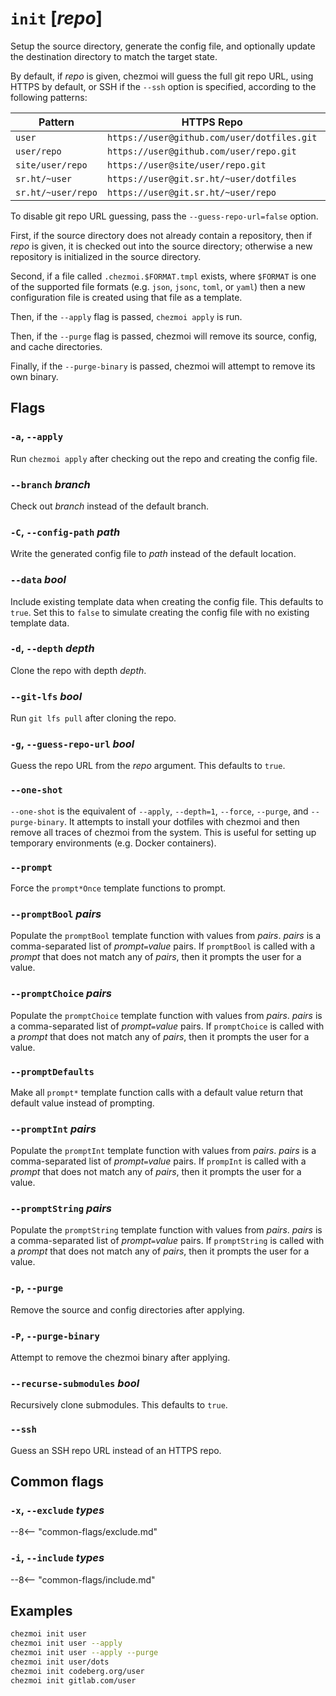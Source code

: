# `init` [*repo*]

Setup the source directory, generate the config file, and optionally update the
destination directory to match the target state.

By default, if *repo* is given, chezmoi will guess the full git repo URL, using
HTTPS by default, or SSH if the `--ssh` option is specified, according to the
following patterns:

| Pattern            | HTTPS Repo                                  | SSH repo                           |
| ------------------ | ------------------------------------------- | ---------------------------------- |
| `user`             | `https://user@github.com/user/dotfiles.git` | `git@github.com:user/dotfiles.git` |
| `user/repo`        | `https://user@github.com/user/repo.git`     | `git@github.com:user/repo.git`     |
| `site/user/repo`   | `https://user@site/user/repo.git`           | `git@/user/repo.git`           |
| `sr.ht/~user`      | `https://user@git.sr.ht/~user/dotfiles`     | `git@git.sr.ht:~user/dotfiles.git` |
| `sr.ht/~user/repo` | `https://user@git.sr.ht/~user/repo`         | `git@git.sr.ht:~user/repo.git`     |

To disable git repo URL guessing, pass the `--guess-repo-url=false` option.

First, if the source directory does not already contain a repository, then if
*repo* is given, it is checked out into the source directory; otherwise a new
repository is initialized in the source directory.

Second, if a file called `.chezmoi.$FORMAT.tmpl` exists, where `$FORMAT` is one
of the supported file formats (e.g. `json`, `jsonc`, `toml`, or `yaml`) then a
new configuration file is created using that file as a template.

Then, if the `--apply` flag is passed, `chezmoi apply` is run.

Then, if the `--purge` flag is passed, chezmoi will remove its source, config,
and cache directories.

Finally, if the `--purge-binary` is passed, chezmoi will attempt to remove its
own binary.

## Flags

### `-a`, `--apply`

Run `chezmoi apply` after checking out the repo and creating the config file.

### `--branch` *branch*

Check out *branch* instead of the default branch.

### `-C`, `--config-path` *path*

Write the generated config file to *path* instead of the default location.

### `--data` *bool*

Include existing template data when creating the config file. This defaults to
`true`. Set this to `false` to simulate creating the config file with no
existing template data.

### `-d`, `--depth` *depth*

Clone the repo with depth *depth*.

### `--git-lfs` *bool*

Run `git lfs pull` after cloning the repo.

### `-g`, `--guess-repo-url` *bool*

Guess the repo URL from the *repo* argument. This defaults to `true`.

### `--one-shot`

`--one-shot` is the equivalent of `--apply`, `--depth=1`, `--force`, `--purge`,
and `--purge-binary`. It attempts to install your dotfiles with chezmoi and
then remove all traces of chezmoi from the system. This is useful for setting
up temporary environments (e.g. Docker containers).

### `--prompt`

Force the `prompt*Once` template functions to prompt.

### `--promptBool` *pairs*

Populate the `promptBool` template function with values from *pairs*. *pairs* is
a comma-separated list of *prompt*`=`*value* pairs. If `promptBool` is called
with a *prompt* that does not match any of *pairs*, then it prompts the user for
a value.

### `--promptChoice` *pairs*

Populate the `promptChoice` template function with values from *pairs*. *pairs*
is a comma-separated list of *prompt*`=`*value* pairs. If `promptChoice` is
called with a *prompt* that does not match any of *pairs*, then it prompts the
user for a value.

### `--promptDefaults`

Make all `prompt*` template function calls with a default value return that
default value instead of prompting.

### `--promptInt` *pairs*

Populate the `promptInt` template function with values from *pairs*. *pairs* is
a comma-separated list of *prompt*`=`*value* pairs. If `prompInt` is called
with a *prompt* that does not match any of *pairs*, then it prompts the user for
a value.

### `--promptString` *pairs*

Populate the `promptString` template function with values from *pairs*. *pairs* is
a comma-separated list of *prompt*`=`*value* pairs. If `promptString` is called
with a *prompt* that does not match any of *pairs*, then it prompts the user for
a value.

### `-p`, `--purge`

Remove the source and config directories after applying.

### `-P`, `--purge-binary`

Attempt to remove the chezmoi binary after applying.

### `--recurse-submodules` *bool*

Recursively clone submodules. This defaults to `true`.

### `--ssh`

Guess an SSH repo URL instead of an HTTPS repo.

## Common flags

### `-x`, `--exclude` *types*

--8<-- "common-flags/exclude.md"

### `-i`, `--include` *types*

--8<-- "common-flags/include.md"

## Examples

```sh
chezmoi init user
chezmoi init user --apply
chezmoi init user --apply --purge
chezmoi init user/dots
chezmoi init codeberg.org/user
chezmoi init gitlab.com/user
```
